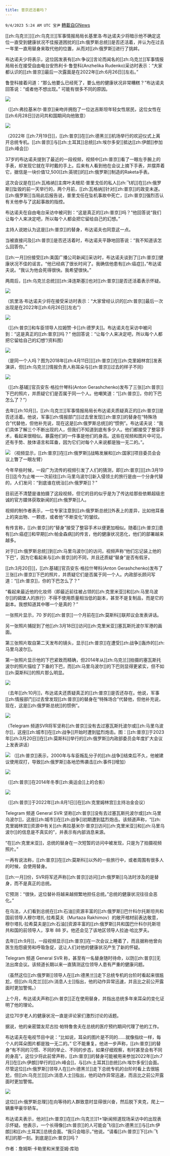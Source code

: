 ```yaml
---
title: 普京还活着吗？
---
```

`9/4/2023 5:24 AM UTC 宝尹` [轉載自GNews](https://gnews.org/articles/1641431)

  
[[zh:乌克兰]][[zh:乌克兰]]军事情报局局长基里洛·布达诺夫少将暗示他不确定这位一直受到健康状况不佳报道困扰的[[zh:俄罗斯总统]]是否还活着，并认为在过去一年里一直用替身来取代他的位置，从而对[[zh:俄罗斯]]进行了挑衅。

布达诺夫少将表示，这位因发表有[[zh:争议]]言论而闻名的[[zh:乌克兰]]军事情报局局长在接受自由电台安热利卡·鲁登科(Anzhelika Rudenko)采访时表示：“大家都认识的[[zh:普京]]最后一次露面是在2022年[[zh:6月26日]]左右。”

鲁登科接着问道：“那么他要么已经死了，要么他的健康状况非常糟糕？”布达诺夫回答说：“或者他不想出现。” 可能有很多不同的原因。

![](https://i.imgur.com/gDhxztZ.jpg)

（[[zh:弗拉基米尔·普京]]亲吻并拥抱了一位达吉斯坦年轻女性居民，这位女性在[[zh:6月28日]]访问共和国期间向他致意）

![](https://i.imgur.com/vnDCavz.jpg)

（2022年 [[zh:7月19日]]，[[zh:普京]]在[[zh:德黑兰]]机场举行的欢迎仪式上离开总统专机。[[zh:普京]]与[[zh:土耳其]]总统[[zh:埃尔多安]]抵达[[zh:伊朗]]参加[[zh:峰会]]）

37岁的布达诺夫提到了最近的一段视频，视频中[[zh:普京]]看了一眼左手腕上的手表，却发现它就在平时戴的手上。后来有人看到他在会议上摘下手表，并摆弄着它，据信是一块价值12,500[[zh:英镑]]的[[zh:俄罗斯]]制造的Raketa手表。

这次会议是在[[zh:瓦格纳]]主席叶夫根尼·普里戈任的私人[[zh:飞机]]在[[zh:俄罗斯]]坠毁的前一天举行的，两个月前，[[zh:瓦格纳]]针对[[zh:普京]]的政变未遂。[[zh:俄罗斯]]当局此后报告说，普里戈任在坠机事故中死亡，[[zh:普京]]强烈否认有关他参与了这起事故的指控。

布达诺夫在自由电台采访中被问到：“这是真正的[[zh:普京]]吗？”他回答说“我们让每个人来决定吧，所以每个人都会把它留给自己的幻想。”

主持人说她认为这是[[zh:普京]]的替身，布达诺夫也同意这一点。

当被直接问及[[zh:普京]]是否还活着时，布达诺夫平静地回答说：“我不知道该怎么回答你。”

[[zh:一月]]份接受[[zh:美国广播公司新闻]]采访时，布达诺夫谈到了[[zh:普京]]健康状况不佳的谣言。“他已经病了很长时间了。我确信他患有[[zh:癌症]]，”布达诺夫说。“我认为他会死得很快。我希望很快。”

两周后，[[zh:乌克兰总统]][[zh:泽连斯基]]也对[[zh:普京]]是否还活着表示怀疑。

![](https://i.imgur.com/RJPXDnN.jpg)

（凯里洛·布达诺夫少将在接受采访时表示：“大家曾经认识的[[zh:普京]]最后一次出现是在2022年[[zh:6月26日]]左右”）

![](https://i.imgur.com/ZtGLUHQ.jpg)

（[[zh:普京]]和车臣领导人拉姆赞·卡[[zh:德罗夫]]。布达诺夫在采访中被问到：“这是真正的[[zh:普京]]吗？” 他回答说：“让每个人来决定吧，所以每个人都把它留给自己的幻想”/资料图）

![](https://i.imgur.com/MtwnbWd.jpg)

（是同一个人吗？图为2018年[[zh:4月11日]][[zh:普京]]在[[zh:克里姆林宫]]发表演讲，但[[zh:乌克兰]]情报负责人称耳朵与[[zh:普京]]过去的样子不同）

![](https://i.imgur.com/VvDDoe1.jpg)

（[[zh:基辅]]官员安东·格拉什琴科(Anton Gerashchenko)发布了三张[[zh:普京]]下巴的照片，并质疑它们是否属于同一个人。他嘲笑道：“[[zh:普京]]，你的下巴怎么了？”）

去年[[zh:10月]]，[[zh:乌克兰]]军事情报局局长布达诺夫质疑真正的[[zh:普京]]是否还活着。他说，军事[[zh:情报部门]]过去曾发现[[zh:普京]]的替身在“特殊场合”代替他，但他补充说，现在这是[[zh:俄罗斯总统]]的“惯例”。布达诺夫说：“我们具体了解三个不断出现的人，但我们不知道到底有多少人。他们都接受了整容手术，看起来很相似。暴露他们的一件事是他们的身高。这些在视频和图片中可见。还有手势、肢体语言和耳垂，因为它们对每个人来说都是独一无二的。”。

![](https://i.imgur.com/hcN8cAm.jpg)
（视频显示，[[zh:普京]]在[[zh:俄罗斯]]战略发展和[[zh:国家]]项目委员会会议上瞥了一眼左臂）

今年早些时候，一段广为流传的视频引发了人们的猜测，即[[zh:普京]][[zh:3月19日]]迄今为止唯一一次前往[[zh:马里乌波尔]]新入侵领土的旅行是由一个分身代替的，人们发问：“到底谁在统治[[zh:俄罗斯]]？”

目前还不清楚是谁拍摄了这段视频，但它的目的似乎是为了传达给那些依赖超级忠诚的官方媒体获取新闻的[[zh:俄罗斯]]人。

视频的制作者表示，一位专家注意到[[zh:俄罗斯总统]]外表上的差异，比如他耳垂上的突出物、一颗痣，或者他“不断变化”的皱纹。

有传言称，[[zh:普京]]的“替身”接受了整容手术以便更加相似。随着[[zh:普京]]患有[[zh:癌症]]和早期[[zh:帕金森病]]的传言，他的健康状况恶化，他们的部署越来越多。

对于[[zh:俄罗斯总统]]到[[zh:马里乌波尔]]的访问，视频声称“他们忘记装上他的下巴”，因为它看起来与[[zh:普京]]的不同，并且还质疑“替身”是否有假牙。

[[zh:3月20日]]，[[zh:基辅]]官员安东·格拉什琴科(Anton Gerashchenko)发布了三张[[zh:普京]]下巴的照片，并质疑它们是否属于同一个人。内政部长顾问写道：“[[zh:普京]]，你的下巴怎么了？”

“看起来最近他的化妆师（即最近前往被占领的[[zh:克里米亚]]和[[zh:马里乌波尔]]的碉堡人的旅行）不得不使用质量相当低的副本，甚至不是复制品，而是它的副本。我想知道其中哪一个是真的？”

一张照片显示，70 岁的[[zh:普京]]一个月前在[[zh:莫斯科]]联邦议会发表讲话。

另一张照片捕捉到了他[[zh:3月18日]]访问[[zh:克里米亚]]塞瓦斯托波尔军港的画面。

第三张照片取自第二天发布的镜头，显示[[zh:普京]]在遭受[[zh:战争]]轰炸的[[zh:马里乌波尔]]。

第一张照片显示他的下巴紧致而精确，但2014年从[[zh:乌克兰]]拍摄的塞瓦斯托波尔的照片描绘了下垂的下巴，而[[zh:马里乌波尔]]的下巴则显得更紧实，但不如[[zh:莫斯科]]的照片那么明显。

![](https://i.imgur.com/V2Q5qRV.jpg)

（去年[[zh:10月]]，布达诺夫还质疑真正的[[zh:普京]]是否还存在。他说，军事[[zh:情报部门]]过去曾发现[[zh:普京]]的替身在“特殊场合”代替他，但他补充说，现在，这是[[zh:俄罗斯总统]]的惯例”。

![](https://i.imgur.com/R906lgx.jpg)

（Telegram 频道SVR将军坚称[[zh:普京]]没有去过塞瓦斯托波尔或[[zh:马里乌波尔]]，这座[[zh:城市]]在[[zh:战争]]开始时遭到猛烈炮击。图：[[zh:普京]]于2023年[[zh:3月20日]]在[[zh:莫斯科]]举行的[[zh:俄罗斯]]内政部委员会年度扩大会议上发表讲话）

![](https://i.imgur.com/xojWEwW.jpg)
（[[zh:普京]]表示，2000年与车臣叛乱分子的[[zh:战争]]结束后不久，他被建议使用双打，导致[[zh:俄罗斯]]各地恐怖袭击[[zh:事件]]增加）

![](https://i.imgur.com/AFkC8LQ.jpg)

（[[zh:普京]]在2014年冬季[[zh:奥运会]]上的合影）

![](https://i.imgur.com/T6p3IFq.jpg)

（[[zh:普京]]于2022年[[zh:8月1日]]在[[zh:克里姆林宫]]主持冶金会议）

Telegram 频道 General SVR 坚称[[zh:普京]]没有去过塞瓦斯托波尔或[[zh:马里乌波尔]]，这座[[zh:城市]]在[[zh:战争]]初期遭到猛烈炮击。该频道声称，“[[zh:克里姆林宫]]资源中有关[[zh:弗拉基米尔·普京]]访问[[zh:克里米亚]]和[[zh:马里乌波尔]]的信息是不真实的”，并表示有内部消息来源。

“在[[zh:克里米亚]]，总统的替身在一次短暂的访问中被发现，只是为了拍摄视频照片。”

一再有说法称，[[zh:普京]]在[[zh:莫斯科]]以外的一些旅行中，或者周围有很多人的时候，会使用替身。

[[zh:一月]]份，SVR将军还声称[[zh:普京]]访问[[zh:俄罗斯]]乌法时涉及的是替身，而不是真正的总统。 

它预测：“很快，这位替补将越来越频繁地担任总统。”总统的健康状况往往会恶化。”

在乌法，人们看到总统在[[zh:石油]]资源丰富的[[zh:俄罗斯]]巴什科尔托斯坦共和国前领导人穆尔塔扎·拉希莫夫（Murtaza Rakhimov）的敞开棺材前表达敬意，穆尔塔扎·拉希莫夫是[[zh:石油]]资源丰富的[[zh:俄罗斯]]共和国巴什科尔托斯坦共和国的前领导人，享年 88 岁。他还会见了该地区领导人拉迪·哈比罗夫。

去年[[zh:9月]]，一段视频显示[[zh:普京]]在一次会议上睡着了，而且据称他曾向医生抱怨疲劳和呼吸急促，这让人们对他的健康状况产生了新的怀疑。

Telegram 频道 General SVR 称，甚至有一名替身随时待命，以防[[zh:普京]]无法出席会议。该频道长期以来一直猜测这位领导人患有严重的健康问题。

（虽然这位[[zh:俄罗斯]]领导人在[[zh:德黑兰]]走下总统专机的台阶时看起来很尴尬，但[[zh:乌克兰]][[zh:消息人士]]指出，他的动作异常迅速，并且比之前公开露面时更加警惕。）

上个月，布达诺夫声称[[zh:普京]]正在使用替身，并指出总统多年来耳朵的变化证明了他的理论。

这位70岁老人的健康状况一直是评论家们激烈讨论的话题。

据说，他的亲密盟友尼古拉·帕特鲁舍夫在总统的医疗预约期间代理了他的工作。

布达诺夫在电视节目中说：“比如说，耳朵的图片是不同的……就像指纹一样，每个人的耳朵图片都是独一无二的。” 它不能重复。他进一步声称，[[zh:普京]]的替身“有不同的习惯、不同的举止、不同的步态，如果仔细观察，有时甚至会有不同的身高”。这位少将此前曾声称，[[zh:普京]]的替身可能被用来参加2022年[[zh:7月]]在[[zh:伊朗]]举行的[[zh:峰会]]，与[[zh:土耳其]]总统[[zh:埃尔多安]]会面。尽管这位[[zh:俄罗斯]]领导人在[[zh:德黑兰]]走下总统专机的台阶时看上去很尴尬，但[[zh:乌克兰]][[zh:消息人士]]指出，他的动作异常迅速，而且比之前公开露面时更加警惕。

![](https://i.imgur.com/qqm2I3j.jpg)

这位[[zh:俄罗斯总理]]在向等待的人群致意时显得很兴奋，然后脱下夹克，爬上一辆重甲豪华轿车。

布达诺夫表示，他对[[zh:普京]]在[[zh:乌克兰]]1+1新闻频道现场采访中的出现表示怀疑。他表示，一个长得像[[zh:普京]]的人可能会飞往[[zh:德黑兰]]与[[zh:伊朗]]和[[zh:土耳其]]总统会面。“我只会暗示，”他说。“请看[[zh:普京]]下[[zh:飞机]]的那一刻。到底是[[zh:普京]]吗？

作者：詹姆斯·卡勒里和米里亚姆·库珀
